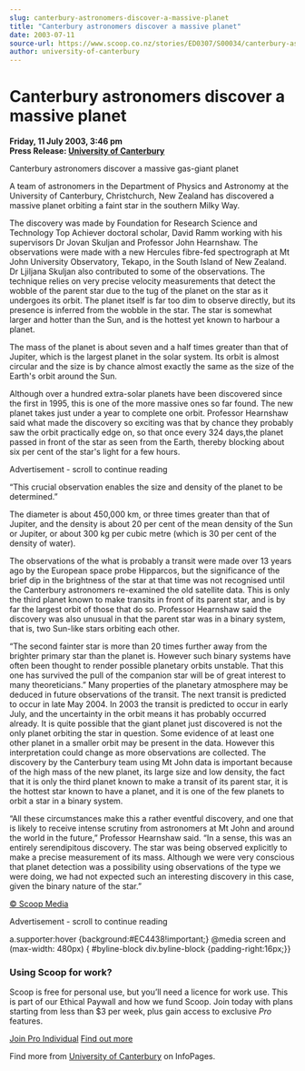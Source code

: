 ```yaml
---
slug: canterbury-astronomers-discover-a-massive-planet
title: "Canterbury astronomers discover a massive planet"
date: 2003-07-11
source-url: https://www.scoop.co.nz/stories/ED0307/S00034/canterbury-astronomers-discover-a-massive-planet.htm
author: university-of-canterbury
---
```

Canterbury astronomers discover a massive planet
================================================

**Friday, 11 July 2003, 3:46 pm**  
**Press Release: [University of Canterbury](https://info.scoop.co.nz/University_of_Canterbury)**

Canterbury astronomers discover a massive gas-giant planet

A team of astronomers in the Department of Physics and Astronomy at the University of Canterbury, Christchurch, New Zealand has discovered a massive planet orbiting a faint star in the southern Milky Way.

The discovery was made by Foundation for Research Science and Technology Top Achiever doctoral scholar, David Ramm working with his supervisors Dr Jovan Skuljan and Professor John Hearnshaw. The observations were made with a new Hercules fibre-fed spectrograph at Mt John University Observatory, Tekapo, in the South Island of New Zealand. Dr Ljiljana Skuljan also contributed to some of the observations. The technique relies on very precise velocity measurements that detect the wobble of the parent star due to the tug of the planet on the star as it undergoes its orbit. The planet itself is far too dim to observe directly, but its presence is inferred from the wobble in the star. The star is somewhat larger and hotter than the Sun, and is the hottest yet known to harbour a planet.

The mass of the planet is about seven and a half times greater than that of Jupiter, which is the largest planet in the solar system. Its orbit is almost circular and the size is by chance almost exactly the same as the size of the Earth's orbit around the Sun.

Although over a hundred extra-solar planets have been discovered since the first in 1995, this is one of the more massive ones so far found. The new planet takes just under a year to complete one orbit. Professor Hearnshaw said what made the discovery so exciting was that by chance they probably saw the orbit practically edge on, so that once every 324 days,the planet passed in front of the star as seen from the Earth, thereby blocking about six per cent of the star's light for a few hours.

Advertisement - scroll to continue reading





“This crucial observation enables the size and density of the planet to be determined.”

The diameter is about 450,000 km, or three times greater than that of Jupiter, and the density is about 20 per cent of the mean density of the Sun or Jupiter, or about 300 kg per cubic metre (which is 30 per cent of the density of water).

The observations of the what is probably a transit were made over 13 years ago by the European space probe Hipparcos, but the significance of the brief dip in the brightness of the star at that time was not recognised until the Canterbury astronomers re-examined the old satellite data. This is only the third planet known to make transits in front of its parent star, and is by far the largest orbit of those that do so. Professor Hearnshaw said the discovery was also unusual in that the parent star was in a binary system, that is, two Sun-like stars orbiting each other.

“The second fainter star is more than 20 times further away from the brighter primary star than the planet is. However such binary systems have often been thought to render possible planetary orbits unstable. That this one has survived the pull of the companion star will be of great interest to many theoreticians.” Many properties of the planetary atmosphere may be deduced in future observations of the transit. The next transit is predicted to occur in late May 2004. In 2003 the transit is predicted to occur in early July, and the uncertainty in the orbit means it has probably occurred already. It is quite possible that the giant planet just discovered is not the only planet orbiting the star in question. Some evidence of at least one other planet in a smaller orbit may be present in the data. However this interpretation could change as more observations are collected. The discovery by the Canterbury team using Mt John data is important because of the high mass of the new planet, its large size and low density, the fact that it is only the third planet known to make a transit of its parent star, it is the hottest star known to have a planet, and it is one of the few planets to orbit a star in a binary system.

“All these circumstances make this a rather eventful discovery, and one that is likely to receive intense scrutiny from astronomers at Mt John and around the world in the future,” Professor Hearnshaw said. “In a sense, this was an entirely serendipitous discovery. The star was being observed explicitly to make a precise measurement of its mass. Although we were very conscious that planet detection was a possibility using observations of the type we were doing, we had not expected such an interesting discovery in this case, given the binary nature of the star.”  

[© Scoop Media](http://www.scoop.co.nz/about/terms.html)  

Advertisement - scroll to continue reading



a.supporter:hover {background:#EC4438!important;} @media screen and (max-width: 480px) { #byline-block div.byline-block {padding-right:16px;}}

### Using Scoop for work?

Scoop is free for personal use, but you’ll need a licence for work use. This is part of our Ethical Paywall and how we fund Scoop. Join today with plans starting from less than $3 per week, plus gain access to exclusive _Pro_ features.  
  
[Join Pro Individual](https://pro.scoop.co.nz/Individual/?from=ProIn24) [Find out more](https://pro.scoop.co.nz/using-scoop-for-work/?from=ProIn24)

Find more from [University of Canterbury](https://info.scoop.co.nz/University_of_Canterbury) on InfoPages.
